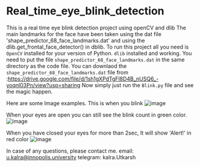 # Real_time_eye_blink_detection
This is a real time eye blink detection project using openCV and dlib
The main landmarks for the face have been taken using the dat file 'shape_predictor_68_face_landmarks.dat' and using the dlib.get_frontal_face_detector() in dblib.
To run this project all you need is `OpenCV` installed for your version of Python.
`dlib` installed and working.
You need to put the file `shape_predictor_68_face_landmarks.dat` in the same directory as the code file.
You can downlaod the `shape_predictor_68_face_landmarks.dat` file from :https://drive.google.com/file/d/1sh1gXPdTgFl8D4B_nUSQ6_-yoqnl03Pn/view?usp=sharing
Now simply just run the `Blink.py` file and see the magic happen.


Here are some Image examples.
This is when you blink
![image](https://user-images.githubusercontent.com/42469374/116015540-47590200-a642-11eb-9647-3c6e9841f86d.png)


When your eyes are open you can still see the blink count in green color.
![image](https://user-images.githubusercontent.com/42469374/116015599-82f3cc00-a642-11eb-9fa2-2c45de48c199.png)


When you have closed your eyes for more than 2sec, It will show 'Alert!' in red color
![image](https://user-images.githubusercontent.com/42469374/116015626-99018c80-a642-11eb-94f7-8f53b1d74355.png)

In case of any questions, please contact me.
email: u.kalra@innopolis.university
telegram: kalra.Utkarsh
